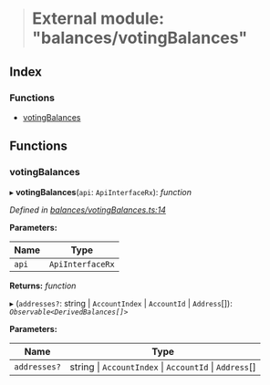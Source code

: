 > # External module: "balances/votingBalances"

## Index

### Functions

* [votingBalances](_balances_votingbalances_.md#votingbalances)

## Functions

###  votingBalances

▸ **votingBalances**(`api`: `ApiInterfaceRx`): *function*

*Defined in [balances/votingBalances.ts:14](https://github.com/polkadot-js/api/blob/9dd0c6c/packages/api-derive/src/balances/votingBalances.ts#L14)*

**Parameters:**

Name | Type |
------ | ------ |
`api` | `ApiInterfaceRx` |

**Returns:** *function*

▸ (`addresses?`: string | `AccountIndex` | `AccountId` | `Address`[]): *`Observable<DerivedBalances[]>`*

**Parameters:**

Name | Type |
------ | ------ |
`addresses?` | string \| `AccountIndex` \| `AccountId` \| `Address`[] |